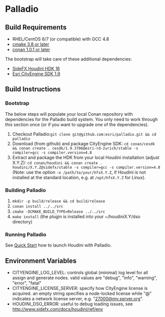# Palladio

## Build Requirements
- RHEL/CentOS 6/7 (or compatible) with GCC 4.8
- [cmake 3.8 or later](https://cmake.org/download)
- [conan 1.0.1 or later](https://www.conan.io/downloads)

The bootstrap will take care of these additional dependencies: 
- [SideFX Houdini HDK 16](https://sidefx.com/download)
- [Esri CityEngine SDK 1.9](https://github.com/Esri/esri-cityengine-sdk)

## Build Instructions

### Bootstrap
The below steps will populate your local Conan repository with dependencies for the Palladio build system. You only need to work through this section once (or if you want to upgrade one of the dependencies). 
1. Checkout Palladio:```git clone git@github.com:esri/palladio.git && cd palladio```
1. Download (from github) and package CityEngine SDK: ```cd conan/cesdk && conan create . cesdk/1.9.3786@esri-rd-zurich/stable -s compiler=gcc -s compiler.version=4.8```
1. Extract and package the HDK from your local Houdini installation (adjust X.Y.Z): ```cd conan/houdini && conan create . houdini/X.Y.Z@sidefx/stable -s compiler=gcc -s compiler.version=4.8``` (Note: use the option ``-o /path/to/your/hfsX.Y.Z``, if Houdini is not installed at the standard location, e.g. at ``/opt/hfsX.Y.Z`` for Linux).

### Building Palladio
1. ```mkdir -p build/release && cd build/release```
1. ```conan install ../../src```
1. ```cmake -DCMAKE_BUILD_TYPE=Release ../../src```
1. ```make install``` (the plugin is installed into your ~/houdiniX.Y/dso directory)

### Running Palladio
See [Quick Start](usage.md) how to launch Houdini with Palladio.

## Environment Variables

- CITYENGINE_LOG_LEVEL: controls global (minimal) log level for all assign and generate nodes. valid values are "debug", "info", "warning", "error", "fatal"
- CITYENGINE_LICENSE_SERVER: specify how CityEngine license is acquired. an empty string specifies a node-locked license while "<port>@<host>" indicates a network license server, e.g. "27000@my.server.org".
- HOUDINI_DSO_ERROR: useful to debug loading issues, see http://www.sidefx.com/docs/houdini/ref/env
